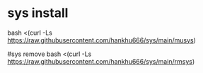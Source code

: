 # sys install
bash  <(curl  -Ls https://raw.githubusercontent.com/hankhu666/sys/main/musys)

#sys remove
bash  <(curl  -Ls https://raw.githubusercontent.com/hankhu666/sys/main/rmsys)

